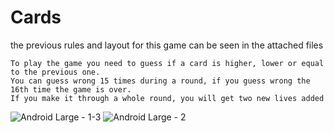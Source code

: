 # Cards

the previous rules and layout for this game can be seen in the attached files

    To play the game you need to guess if a card is higher, lower or equal to the previous one.
    You can guess wrong 15 times during a round, if you guess wrong the 16th time the game is over.
    If you make it through a whole round, you will get two new lives added

![Android Large - 1-3](https://user-images.githubusercontent.com/113100420/201859527-476283a3-9ae9-4d48-a558-f26ab01d2c7b.png)
![Android Large - 2](https://user-images.githubusercontent.com/113100420/201879725-5d54a5bb-78fb-4c3d-a66a-7bee6ad19a44.png)
